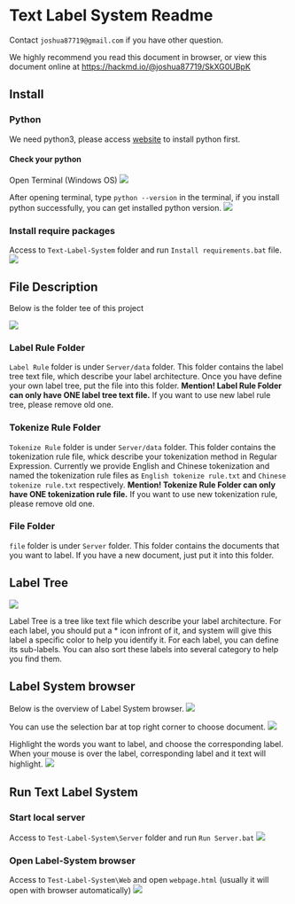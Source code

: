 # Text Label System Readme

Contact `joshua87719@gmail.com` if you have other question.

We highly recommend you read this document in browser, or view this document online at https://hackmd.io/@joshua87719/SkXG0UBpK

## Install
### Python
We need python3, please access [website](https://www.python.org/downloads/) to install python first.

#### Check your python
Open Terminal (Windows OS)
![](https://i.imgur.com/GgFsk5v.png)

After opening terminal, type `python --version` in the terminal, if you install python successfully, you can get installed python version.
![](https://i.imgur.com/p9aCSpp.png)

### Install require packages
Access to `Text-Label-System` folder and run `Install requirements.bat` file.
![](https://i.imgur.com/VzUssRg.png)


## File Description
Below is the folder tee of this project

![](https://i.imgur.com/7uSPfXx.png)

### Label Rule Folder
`Label Rule` folder is under `Server/data` folder. This folder contains the label tree text file, which describe your label architecture.
Once you have define your own label tree, put the file into this folder.
**Mention! Label Rule Folder can only have ONE label tree text file.** If you want to use new label rule tree, please remove old one.

### Tokenize Rule Folder
`Tokenize Rule` folder is under `Server/data` folder. This folder contains the tokenization rule file, whick describe your tokenization method in Regular Expression. Currently we provide English and Chinese tokenization and named the tokenization rule files as `English tokenize rule.txt` and `Chinese tokenize rule.txt` respectively.
**Mention! Tokenize Rule Folder can only have ONE tokenization rule file.** If you want to use new tokenization rule, please remove old one.

### File Folder
`file` folder is under `Server` folder. This folder contains the documents that you want to label. If you have a new document, just put it into this folder.

## Label Tree
![](https://i.imgur.com/7LZE61p.png)

Label Tree is a tree like text file which describe your label architecture.
For each label, you should put a * icon infront of it, and system will give this label a specific color to help you identify it.
For each label, you can define its sub-labels.
You can also sort these labels into several category to help you find them.

## Label System browser
Below is the overview of Label System browser.
![](https://i.imgur.com/PMcqGSe.png)

You can use the selection bar at top right corner to choose document.
![](https://i.imgur.com/Zvz7lqZ.png)

Highlight the words you want to label, and choose the corresponding label.
When your mouse is over the label, corresponding label and it text will highlight.
![](https://i.imgur.com/0M5tsHN.gif)




## Run Text Label System
### Start local server
Access to `Test-Label-System\Server` folder and run `Run Server.bat`
![](https://i.imgur.com/tWzXu74.png)


### Open Label-System browser
Access to `Test-Label-System\Web` and open `webpage.html` (usually it will open with browser automatically)
![](https://i.imgur.com/oRBc7pJ.png)
